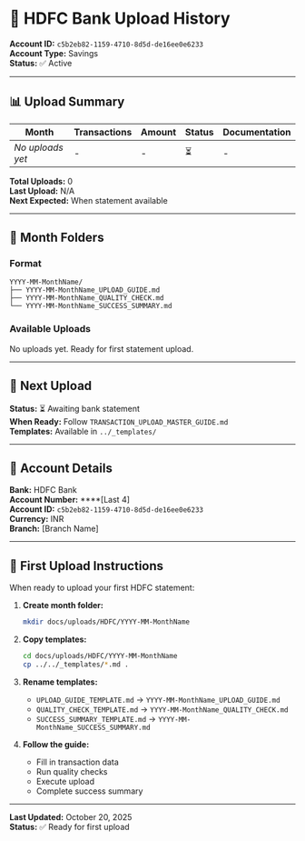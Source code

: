 # 🏦 HDFC Bank Upload History

**Account ID:** `c5b2eb82-1159-4710-8d5d-de16ee0e6233`  
**Account Type:** Savings  
**Status:** ✅ Active

---

## 📊 Upload Summary

| Month | Transactions | Amount | Status | Documentation |
|-------|--------------|--------|--------|---------------|
| _No uploads yet_ | - | - | ⏳ | - |

**Total Uploads:** 0  
**Last Upload:** N/A  
**Next Expected:** When statement available

---

## 📁 Month Folders

### Format
```
YYYY-MM-MonthName/
├── YYYY-MM-MonthName_UPLOAD_GUIDE.md
├── YYYY-MM-MonthName_QUALITY_CHECK.md
└── YYYY-MM-MonthName_SUCCESS_SUMMARY.md
```

### Available Uploads
No uploads yet. Ready for first statement upload.

---

## 🎯 Next Upload

**Status:** ⏳ Awaiting bank statement  
**When Ready:** Follow `TRANSACTION_UPLOAD_MASTER_GUIDE.md`  
**Templates:** Available in `../_templates/`

---

## 📝 Account Details

**Bank:** HDFC Bank  
**Account Number:** ****[Last 4]  
**Account ID:** `c5b2eb82-1159-4710-8d5d-de16ee0e6233`  
**Currency:** INR  
**Branch:** [Branch Name]

---

## 🚀 First Upload Instructions

When ready to upload your first HDFC statement:

1. **Create month folder:**
   ```bash
   mkdir docs/uploads/HDFC/YYYY-MM-MonthName
   ```

2. **Copy templates:**
   ```bash
   cd docs/uploads/HDFC/YYYY-MM-MonthName
   cp ../../_templates/*.md .
   ```

3. **Rename templates:**
   - `UPLOAD_GUIDE_TEMPLATE.md` → `YYYY-MM-MonthName_UPLOAD_GUIDE.md`
   - `QUALITY_CHECK_TEMPLATE.md` → `YYYY-MM-MonthName_QUALITY_CHECK.md`
   - `SUCCESS_SUMMARY_TEMPLATE.md` → `YYYY-MM-MonthName_SUCCESS_SUMMARY.md`

4. **Follow the guide:**
   - Fill in transaction data
   - Run quality checks
   - Execute upload
   - Complete success summary

---

**Last Updated:** October 20, 2025  
**Status:** ✅ Ready for first upload

